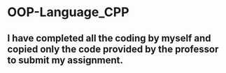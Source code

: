 # OOP-Language_CPP

## I have completed all the coding by myself and copied only the code provided by the professor to submit my assignment.
